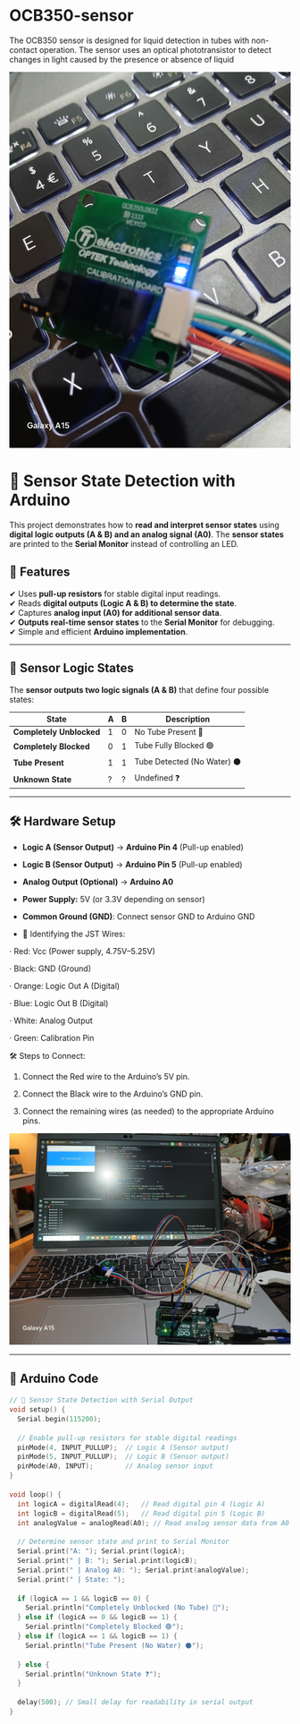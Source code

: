# OCB350-sensor
The OCB350 sensor is designed for liquid detection in tubes with non-contact operation. The sensor uses an optical phototransistor to detect changes in light caused by the presence or absence of liquid

![Sensor State](20250220_001506.jpg)


# 🚀 Sensor State Detection with Arduino

This project demonstrates how to **read and interpret sensor states** using **digital logic outputs (A & B) and an analog signal (A0)**. The **sensor states** are printed to the **Serial Monitor** instead of controlling an LED.

## 📌 Features
✔ Uses **pull-up resistors** for stable digital input readings.  
✔ Reads **digital outputs (Logic A & B) to determine the state**.  
✔ Captures **analog input (A0) for additional sensor data**.  
✔ **Outputs real-time sensor states** to the **Serial Monitor** for debugging.  
✔ Simple and efficient **Arduino implementation**.

---

## 📡 Sensor Logic States

The **sensor outputs two logic signals (A & B)** that define four possible states:

| State                       |  A | B | Description |
|--------                     |---|---|----------------------|
| **Completely Unblocked**    | 1 | 0 | No Tube Present 🔵 |
| **Completely Blocked**      | 0 | 1 | Tube Fully Blocked 🟢 |
| **Tube Present**            | 1 | 1 | Tube Detected (No Water) ⚫ |
| **Unknown State**           | ? | ? | Undefined ❓ |

---

## 🛠️ Hardware Setup

- **Logic A (Sensor Output)** → **Arduino Pin 4** (Pull-up enabled)
- **Logic B (Sensor Output)** → **Arduino Pin 5** (Pull-up enabled)
- **Analog Output (Optional)** → **Arduino A0**
- **Power Supply:** 5V (or 3.3V depending on sensor)
- **Common Ground (GND)**: Connect sensor GND to Arduino GND

- 🔗 Identifying the JST Wires:

· Red: Vcc (Power supply, 4.75V–5.25V)

· Black: GND (Ground)

· Orange: Logic Out A (Digital)

· Blue: Logic Out B (Digital)

· White: Analog Output

· Green: Calibration Pin

🛠️ Steps to Connect:

1. Connect the Red wire to the Arduino’s 5V pin.

2. Connect the Black wire to the Arduino’s GND pin.

3. Connect the remaining wires (as needed) to the appropriate Arduino pins.

![Sensor State](20250220_001402.jpg)

---

## 📝 Arduino Code

```cpp
// 📡 Sensor State Detection with Serial Output
void setup() {
  Serial.begin(115200);
  
  // Enable pull-up resistors for stable digital readings
  pinMode(4, INPUT_PULLUP);  // Logic A (Sensor output)
  pinMode(5, INPUT_PULLUP);  // Logic B (Sensor output)
  pinMode(A0, INPUT);        // Analog sensor input
}

void loop() {
  int logicA = digitalRead(4);   // Read digital pin 4 (Logic A)
  int logicB = digitalRead(5);   // Read digital pin 5 (Logic B)
  int analogValue = analogRead(A0); // Read analog sensor data from A0

  // Determine sensor state and print to Serial Monitor
  Serial.print("A: "); Serial.print(logicA);
  Serial.print(" | B: "); Serial.print(logicB);
  Serial.print(" | Analog A0: "); Serial.print(analogValue);
  Serial.print(" | State: ");

  if (logicA == 1 && logicB == 0) {
    Serial.println("Completely Unblocked (No Tube) 🔵");
  } else if (logicA == 0 && logicB == 1) {
    Serial.println("Completely Blocked 🟢");
  } else if (logicA == 1 && logicB == 1) {
    Serial.println("Tube Present (No Water) ⚫");

  } else {
    Serial.println("Unknown State ❓");
  }
  
  delay(500); // Small delay for readability in serial output
}



